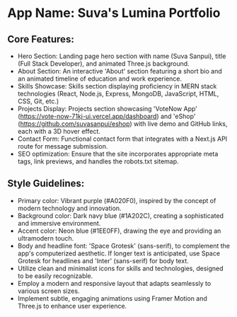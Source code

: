 # **App Name**: Suva's Lumina Portfolio

## Core Features:

- Hero Section: Landing page hero section with name (Suva Sanpui), title (Full Stack Developer), and animated Three.js background.
- About Section: An interactive 'About' section featuring a short bio and an animated timeline of education and work experience.
- Skills Showcase: Skills section displaying proficiency in MERN stack technologies (React, Node.js, Express, MongoDB, JavaScript, HTML, CSS, Git, etc.)
- Projects Display: Projects section showcasing 'VoteNow App' (https://vote-now-71kj-ui.vercel.app/dashboard) and 'eShop' (https://github.com/suvasanpui/eshop) with live demo and GitHub links, each with a 3D hover effect.
- Contact Form: Functional contact form that integrates with a Next.js API route for message submission.
- SEO optimization: Ensure that the site incorporates appropriate meta tags, link previews, and handles the robots.txt sitemap.

## Style Guidelines:

- Primary color: Vibrant purple (#A020F0), inspired by the concept of modern technology and innovation.
- Background color: Dark navy blue (#1A202C), creating a sophisticated and immersive environment.
- Accent color: Neon blue (#1EE0FF), drawing the eye and providing an ultramodern touch.
- Body and headline font: 'Space Grotesk' (sans-serif), to complement the app's computerized aesthetic. If longer text is anticipated, use Space Grotesk for headlines and 'Inter' (sans-serif) for body text.
- Utilize clean and minimalist icons for skills and technologies, designed to be easily recognizable.
- Employ a modern and responsive layout that adapts seamlessly to various screen sizes.
- Implement subtle, engaging animations using Framer Motion and Three.js to enhance user experience.